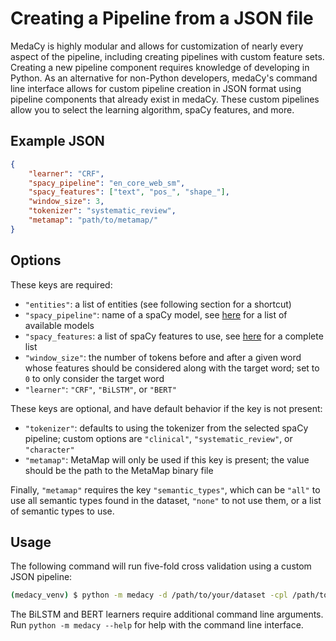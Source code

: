 # Creating a Pipeline from a JSON file

MedaCy is highly modular and allows for customization of nearly every aspect of the pipeline, including creating pipelines
with custom feature sets. Creating a new pipeline component requires knowledge of developing in Python. As an alternative
for non-Python developers, medaCy's command line interface allows for custom pipeline creation in JSON format using pipeline components
that already exist in medaCy. These custom pipelines allow you to select the learning algorithm, spaCy features, and more.

## Example JSON

```json
{
    "learner": "CRF",
    "spacy_pipeline": "en_core_web_sm",
    "spacy_features": ["text", "pos_", "shape_"],
    "window_size": 3,
    "tokenizer": "systematic_review",
    "metamap": "path/to/metamap/"
}
```

## Options
These keys are required:
* `"entities"`: a list of entities (see following section for a shortcut)
* `"spacy_pipeline"`: name of a spaCy model, see [here](https://spacy.io/usage/models) for a list of available models
* `"spacy_features`: a list of spaCy features to use, see [here](https://spacy.io/api/token) for a complete list
* `"window_size"`: the number of tokens before and after a given word whose features should be considered along 
with the target word; set to `0` to only consider the target word
* `"learner"`: `"CRF"`, `"BiLSTM"`, or `"BERT"`

These keys are optional, and have default behavior if the key is not present:
* `"tokenizer"`: defaults to using the tokenizer from the selected spaCy pipeline; custom options are `"clinical"`,
`"systematic_review"`, or `"character"`
* `"metamap"`: MetaMap will only be used if this key is present; the value should be the path to the MetaMap binary file

Finally, `"metamap"` requires the key `"semantic_types"`, which can be `"all"` to use all semantic types found in the dataset,
`"none"` to not use them, or a list of semantic types to use.


## Usage
The following command will run five-fold cross validation using a custom JSON pipeline:
```bash
(medacy_venv) $ python -m medacy -d /path/to/your/dataset -cpl /path/to/your/pipeline.json validate
```

The BiLSTM and BERT learners require additional command line arguments. Run `python -m medacy --help` for help with 
the command line interface.